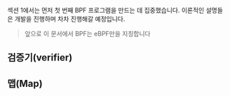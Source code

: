 섹션 1에서는 먼저 첫 번째 BPF 프로그램을 만드는 데 집중했습니다. 이론적인 설명들은 개발을 진행하며 차차 진행해갈 예정입니다.
> 앞으로 이 문서에서 BPF는 eBPF만을 지칭합니다

## 검증기(verifier)

## 맵(Map)
